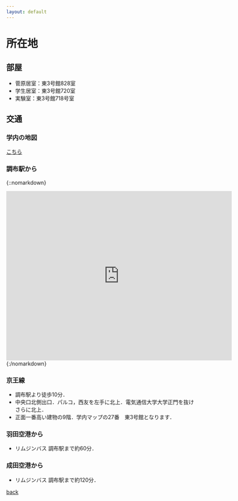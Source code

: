 ```yaml
---
layout: default
---
```


# 所在地

## 部屋
- 菅原居室：東3号館828室
- 学生居室：東3号館720室
- 実験室：東3号館718号室

## 交通

### 学内の地図
[こちら](https://www.uec.ac.jp/about/profile/access/)

### 調布駅から

{::nomarkdown}
<iframe src="https://www.google.com/maps/embed?pb=!1m28!1m12!1m3!1d3241.8811474730724!2d139.53876149069006!3d35.65529978793432!2m3!1f0!2f0!3f0!3m2!1i1024!2i768!4f13.1!4m13!3e2!4m5!1s0x6018f014a5525485%3A0xc2bb3f40e9a3d0af!2z6Kq_5biD6aeF5YyX5Y-j77yI5p2x5Lqs77yJ!3m2!1d35.6522906!2d139.54426429999998!4m5!1s0x6018f0172b8b1325%3A0x560193ebde9792b0!2z44CSMTgyLTAwMjEg5p2x5Lqs6YO96Kq_5biD5biC6Kq_5biD44Kx5LiY77yR5LiB55uu77yV4oiS77yRIOmbu-awl-mAmuS_oeWkp-WtpumZhOWxnuWbs-abuOmkqA!3m2!1d35.6577772!2d139.543551!5e0!3m2!1sja!2sjp!4v1544433133710" width="600" height="450" frameborder="0" style="border:0" allowfullscreen></iframe>
{:/nomarkdown}

### 京王線
- 調布駅より徒歩10分．
- 中央口北側出口．パルコ，西友を左手に北上．電気通信大学大学正門を抜けさらに北上．
- 正面一番高い建物の9階．学内マップの27番　東3号館となります．

### 羽田空港から
- リムジンバス 調布駅まで約60分．

### 成田空港から
- リムジンバス 調布駅まで約120分．

[back](./)
